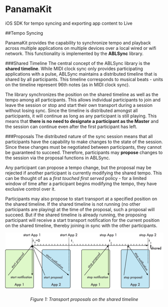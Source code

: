 PanamaKit
=========

iOS SDK for tempo syncing and exporting app content to Live

##Tempo Syncing

PanamaKit provides the capability to synchronize tempo and playback across multiple applications on multiple devices over a local wired or wifi network. This functionality is implemented by the **ABLSync** library.

###Shared Timeline
The central concept of the ABLSync library is the **shared timeline**. While MIDI clock sync only provides participating applications with a pulse, ABLSync maintains a distributed timeline that is shared by all participants. This timeline corresponds to musical beats - units on the timeline represent 96th notes (as in MIDI clock sync).

The library synchronizes the position on the shared timeline as well as the tempo among all participants. This allows individual participants to join and leave the session or stop and start their own transport during a session without losing sync. Since the timeline is distributed amongst all participants, it will continue as long as any participant is still playing. This means that **there is no need to designate a participant as the Master** and the session can continue even after the first participant has left.

###Proposals
The distributed nature of the sync session means that all participants have the capability to make changes to the state of the session. Since these changes must be negotiated between participants, they cannot be guaranteed to succeed. Therefore, participants may **propose** changes to the session via the proposal functions in ABLSync.

Any participant can propose a tempo change, but the proposal may be rejected if another participant is currently modifying the shared tempo. This can be thought of as a *first touched first served* policy - for a limited window of time after a participant begins modifying the tempo, they have exclusive control over it.

Participants may also propose to start transport at a specified position on the shared timeline. If the shared timeline is not running (no other participants are playing) at the time of the proposal, such a proposal will succeed. But if the shared timeline is already running, the proposing participant will receive a start transport notification for the current position on the shared timeline, thereby joining in sync with the other participants.

![](/docs/diagrams/timeline.png)
<h6 align="center"> Figure 1: Transport proposals on the shared timeline </h6>
